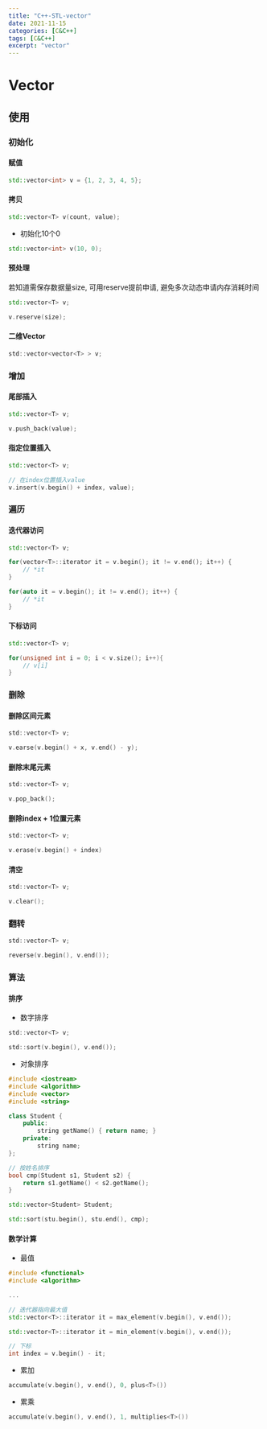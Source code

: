 ```yaml
---
title: "C++-STL-vector"
date: 2021-11-15
categories: [C&C++]
tags: [C&C++]
excerpt: "vector"
---
```


# Vector

## 使用

### 初始化

#### 赋值

```c++
std::vector<int> v = {1, 2, 3, 4, 5};
```

#### 拷贝

```c++
std::vector<T> v(count, value);
```

- 初始化10个0

```c++ 
std::vector<int> v(10, 0);
```

#### 预处理

若知道需保存数据量size, 可用reserve提前申请, 避免多次动态申请内存消耗时间

```c++
std::vector<T> v;

v.reserve(size);
```

#### 二维Vector

```c
std::vector<vector<T> > v;
```

### 增加

#### 尾部插入

```c++
std::vector<T> v;

v.push_back(value);
```

#### 指定位置插入

```c++
std::vector<T> v;

// 在index位置插入value
v.insert(v.begin() + index, value);
```

### 遍历

#### 迭代器访问

```c++
std::vector<T> v;

for(vector<T>::iterator it = v.begin(); it != v.end(); it++) {
    // *it
}

for(auto it = v.begin(); it != v.end(); it++) {
    // *it
}
```

#### 下标访问

```c++
std::vector<T> v;

for(unsigned int i = 0; i < v.size(); i++){
    // v[i]
}
```

### 删除

#### 删除区间元素

```c
std::vector<T> v;

v.earse(v.begin() + x, v.end() - y);
```

#### 删除末尾元素

```c
std::vector<T> v;

v.pop_back();
```

#### 删除index + 1位置元素

```c
std::vector<T> v;

v.erase(v.begin() + index)
```

#### 清空

```c
std::vector<T> v;

v.clear();
```

### 翻转

```c
std::vector<T> v;

reverse(v.begin(), v.end());
```

### 算法

#### 排序

- 数字排序

```c
std::vector<T> v;

std::sort(v.begin(), v.end());
```

- 对象排序

```c++
#include <iostream>
#include <algorithm>
#include <vector>
#include <string>

class Student {
    public:
        string getName() { return name; }
    private:
        string name;
};

// 按姓名排序
bool cmp(Student s1, Student s2) {
    return s1.getName() < s2.getName();
}

std::vector<Student> Student;

std::sort(stu.begin(), stu.end(), cmp);
```

#### 数学计算

- 最值

```c++
#include <functional>
#include <algorithm>

...

// 迭代器指向最大值
std::vector<T>::iterator it = max_element(v.begin(), v.end());

std::vector<T>::iterator it = min_element(v.begin(), v.end());

// 下标
int index = v.begin() - it;
```

- 累加

```c++
accumulate(v.begin(), v.end(), 0, plus<T>())
```

- 累乘

```c++
accumulate(v.begin(), v.end(), 1, multiplies<T>())
```
